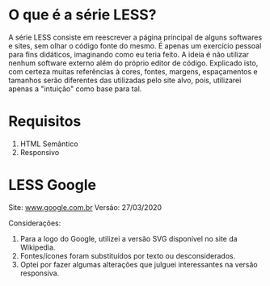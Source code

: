# O que é a série LESS?

A série LESS consiste em reescrever a página principal de alguns softwares e sites, sem olhar o código fonte do mesmo.
É apenas um exercício pessoal para fins didáticos, imaginando como eu teria feito.
A ideia é não utilizar nenhum software externo além do próprio editor de código.
Explicado isto, com certeza muitas referências à cores, fontes, margens, espaçamentos e tamanhos serão diferentes das utilizadas pelo site alvo, pois, utilizarei apenas a "intuição" como base para tal.

# Requisitos

1. HTML Semântico
2. Responsivo

# LESS Google

Site: www.google.com.br
Versão: 27/03/2020

Considerações:

1. Para a logo do Google, utilizei a versão SVG disponível no site da Wikipedia.
1. Fontes/ícones foram substituídos por texto ou desconsiderados.
1. Optei por fazer algumas alterações que julguei interessantes na versão responsiva.
